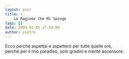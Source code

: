 ```yaml
---
layout: post
title: >
    La Ragione Che Mi Spinge
tags: []
date: 2009-01-05 17:54:00
author: pietro
---
```

Ecco perché aspettai e aspetterò per tutte quelle ore,<br/>perché per il mio paradiso, solo gradini e niente ascensore.
